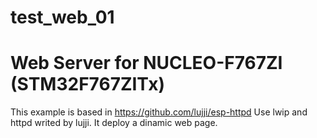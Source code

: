 # test_web_01
# Web Server for NUCLEO-F767ZI (STM32F767ZITx)

This example is based in https://github.com/lujji/esp-httpd
Use lwip and httpd writed by lujji.
It deploy a dinamic web page.
